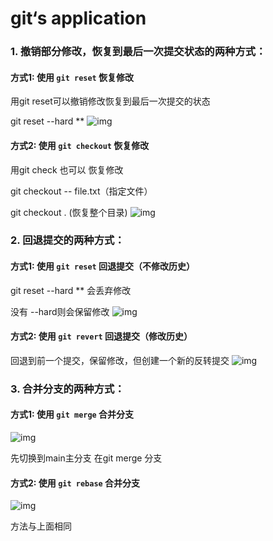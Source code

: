 # git‘s application

### 1. 撤销部分修改，恢复到最后一次提交状态的两种方式：

#### 方式1: 使用 `git reset` 恢复修改

用git reset可以撤销修改恢复到最后一次提交的状态

git reset --hard  **
![img](../picture/reset.png)

#### 方式2: 使用 `git checkout` 恢复修改

用git check 也可以 恢复修改 

git checkout -- file.txt（指定文件）

git checkout . (恢复整个目录)
![img](https://github.com/Williamgot1t/William/blob/master/2023-finalproject/Williamgot1t/picture/checkout.png)


### 2. 回退提交的两种方式：

#### 方式1: 使用 `git reset` 回退提交（不修改历史）

git reset --hard ** 会丢弃修改

没有 --hard则会保留修改
![img](https://github.com/Williamgot1t/William/blob/master/2023-finalproject/Williamgot1t/picture/commit%20reset.png)

#### 方式2: 使用 `git revert` 回退提交（修改历史）

 回退到前一个提交，保留修改，但创建一个新的反转提交
![img](https://github.com/Williamgot1t/William/blob/master/2023-finalproject/Williamgot1t/picture/revert.png)

### 3. 合并分支的两种方式：

#### 方式1: 使用 `git merge` 合并分支
![img](https://github.com/Williamgot1t/William/blob/master/2023-finalproject/Williamgot1t/picture/merge.png)

先切换到main主分支 在git merge 分支

#### 方式2: 使用 `git rebase` 合并分支
![img](https://github.com/Williamgot1t/William/blob/master/2023-finalproject/Williamgot1t/picture/rebase.png)


方法与上面相同


